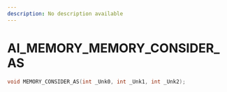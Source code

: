 ```yaml
---
description: No description available 
---
```


# AI_MEMORY\_MEMORY_CONSIDER_AS

```cpp
void MEMORY_CONSIDER_AS(int _Unk0, int _Unk1, int _Unk2);
```